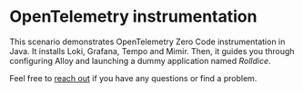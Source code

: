 # OpenTelemetry instrumentation

This scenario demonstrates OpenTelemetry Zero Code instrumentation in Java. It installs Loki, Grafana, Tempo and Mimir. Then, it guides you through configuring Alloy and launching a dummy application named _Rolldice_.

Feel free to [reach out](https://www.linkedin.com/in/duveau/) if you have any questions or find a problem.
